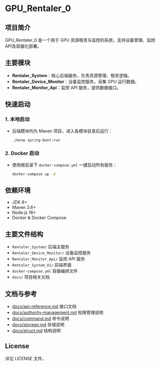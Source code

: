 # GPU_Rentaler_0

## 项目简介
GPU_Rentaler_0 是一个用于 GPU 资源租赁与监控的系统，支持设备管理、监控 API及容器化部署。

## 主要模块
- **Rentaler_System**：核心后端服务，负责资源管理、租赁逻辑。
- **Rentaler_Device_Monitor**：设备监控服务，采集 GPU 运行数据。
- **Rentaler_Monitor_Api**：监控 API 服务，提供数据接口。

## 快速启动
### 1. 本地启动
- 后端模块均为 Maven 项目，进入各模块目录后运行：
  ```bash
  ./mvnw spring-boot:run
  ```

### 2. Docker 启动
- 使用根目录下 `docker-compose.yml` 一键启动所有服务：
  ```bash
  docker-compose up -d
  ```

## 依赖环境
- JDK 8+
- Maven 3.6+
- Node.js 16+
- Docker & Docker Compose

## 主要文件结构
- `Rentaler_System/` 后端主服务
- `Rentaler_Device_Monitor/` 设备监控服务
- `Rentaler_Monitor_Api/` 监控 API 服务
- `Rentaler_System_UI/` 前端界面
- `docker-compose.yml` 容器编排文件
- `docs/` 项目相关文档

## 文档与参考
- [docs/api-reference.md](docs/api-reference.md) 接口文档
- [docs/authority-management.md](docs/authority-management.md) 权限管理说明
- [docs/command.md](docs/command.md) 命令说明
- [docs/storage.md](docs/storage.md) 存储说明
- [docs/struct.md](docs/struct.md) 结构说明

## License
详见 LICENSE 文件。

